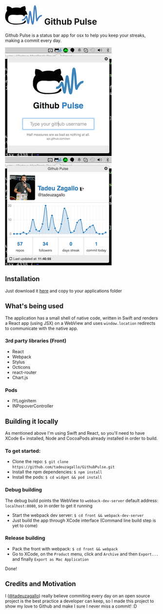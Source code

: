 # ![Github Pulse](resources/icon.png) Github Pulse

Github Pulse is a status bar app for osx to help you keep your streaks, making a commit every day.

![Screenshot 1](resources/screenshot1.png)
![Screenshot 2](resources/screenshot2.png)

## Installation

Just download it [here](https://github.com/tadeuzagallo/GithubPulse/raw/master/dist/GithubPulse.zip) and copy to your applications folder

## What's being used

The application has a small shell of native code, written in Swift and renders a React app (using JSX) on a WebView and uses `window.location` redirects to communicate with the native app.

### 3rd party libraries (Front)

* React
* Webpack
* Stylus
* Octicons
* react-router
* Chart.js

### Pods

* IYLoginItem
* INPopoverController

## Building it locally

As mentioned above I'm using Swift and React, so you'll need to have XCode 6+ installed, Node and CocoaPods already installed in order to build.

### To get started:

* Clone the repo: `$ git clone https://github.com/tadeuzagallo/GithubPulse.git`
* Install the npm dependencies: `$ npm install`
* Install the pods: `$ cd widget && pod install`

### Debug building

The debug build points the WebView to `webback-dev-server` default address: `localhost:8080`, so in order to get it running

* Start the webpack dev server: `$ cd front && webpack-dev-server`
* Just build the app through XCode interface (Command line build step is yet to come)

### Release building

* Pack the front with webpack: `$ cd front && webpack`
* Go to XCode, on the `Product` menu, click and `Archive` and then `Export...` and  finally `Export as Mac Application`

Done!

## Credits and Motivation

I ([@tadeuzagallo](https://github.com/tadeuzagallo)) really believe commiting every day on an open source project is the best practice a developer can keep, so I made this project to show my love to Github and make I sure I never miss a commit! :D
